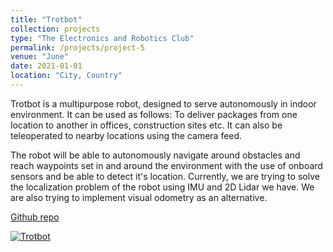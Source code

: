 ```yaml
---
title: "Trotbot"
collection: projects
type: "The Electronics and Robotics Club"
permalink: /projects/project-5
venue: "June"
date: 2021-01-01
location: "City, Country"
---
```


Trotbot is a multipurpose robot, designed to serve autonomously in indoor environment. It can be used as follows: To deliver packages from one location to another in offices, construction sites etc. It can also be teleoperated to nearby locations using the camera feed. 

The robot will be able to autonomously navigate around obstacles and reach waypoints set in and around the environment with the use of onboard sensors and be able to detect it's location. Currently, we are trying to solve the localization problem of the robot using IMU and 2D Lidar we have. We are also trying to implement visual odometry as an alternative. 

[Github repo](https://github.com/ERC-BPGC/Trotbot)

[![Trotbot](\images\Untitled-1.png)](https://drive.google.com/file/d/19A_U8wf_ZMhCg7OSocw_d35RRSC4s0jQ/view?usp=sharing "Play Video")